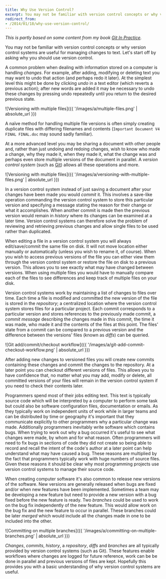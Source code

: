 ```yaml
---
title: Why Use Version Control?
excerpt: You may not be familiar with version control concepts or why version control systems are useful for managing changes to text. Let’s start off by asking why you should use version control.
redirect_from:
- /2014/01/18/why-use-version-control/
---
```

_This is partly based on some content from my book [Git In Practice](https://www.manning.com/books/git-in-practice?a_bid=5688bbf4&a_aid=MikeMcQuaid)._

You may not be familiar with version control concepts or why version control systems are useful for managing changes to text. Let's start off by asking why you should use version control.

A common problem when dealing with information stored on a computer is handling _changes_. For example, after adding, modifying or deleting text you may want to undo that action (and perhaps redo it later). At the simplest level this might be done by clicking _undo_ in a text editor (which reverts a previous action); after new words are added it may be necessary to undo these changes by pressing undo repeatedly until you return to the desired previous state.

![Versioning with multiple files]({{ '/images/a/multiple-files.png' | absolute_url }})

A naïve method for handling multiple file versions is often simply creating duplicate files with differing filenames and contents (`Important Document V4 FINAL FINAL.doc` may sound sadly familiar).

At a more advanced level you may be sharing a document with other people and, rather than just undoing and redoing changes, wish to know who made a change, why they made it, when they made it, what the change was and perhaps even store multiple versions of the document in parallel. A _version control system_ (such as [Git](https://www.git-scm.com)) allows all these operations and more.

![Versioning with multiple files]({{ '/images/a/versioning-with-multiple-files.png' | absolute_url }})

In a version control system instead of just saving a document after your changes have been made you would _commit_ it. This involves a save-like operation commanding the version control system to store this particular version and specifying a message stating the reason for their change or what it accomplishes. When another commit is made then the previous version would remain in _history_ where its changes can be examined at a later time. Version control systems can therefore solve the problem of reviewing and retrieving previous changes and allow single files to be used rather than duplicated.

When editing a file in a version control system you will always edit/save/commit the same file on disk. It will not move location either manually or automatically (unless you wish to rename it, of course). When you wish to access previous versions of the file you can either view them through the version control system or restore the file on disk to a previous version. This allows you to see exactly what may have changed between versions. When using multiple files you would have to manually compare each of the files to see differences and keep track of multiple files on your disk.

Version control systems work by maintaining a list of changes to files over time. Each time a file is modified and committed the new version of the file is stored in the _repository_; a centralized location where the version control system stores files for a particular project. Each commit corresponds to a particular version and stores references to the previously made commit, a _commit message_ describing the changes made in this commit, the time it was made, who made it and the contents of the files at this point. The files' state from a commit can be compared to a previous version and the difference between the versions' files (known as _diffs_) can be queried.

![Git add/commit/checkout workflow]({{ '/images/a/git-add-commit-checkout-workflow.png' | absolute_url }})

After adding new changes to versioned files you will create new commits containing these changes and commit the changes to the repository. At a later point you can checkout different versions of files. This allows you to have confidence that, no matter what you may add, modify or delete, all committed versions of your files will remain in the version control system if you need to check their contents later.

Programmers spend most of their jobs editing text. This text is typically source code which will be interpreted by a computer to perform some task but could also be software configuration files, documentation or emails. As they typically work on independent units of work while in larger teams and can be distributed by time or geography it's important that they communicate explicitly to other programmers why a particular change was made. Additionally programmers inevitably write software which contains bugs. When trying to work out why a bug occurred it's useful to see what changes were made, by whom and for what reason. Often programmers will need to fix bugs in sections of code they did not create so being able to record and recall the intent of the code's author at a later point can help understand what may have caused a bug. These reasons are multiplied by the fact that programmers typically work with huge numbers of source files. Given these reasons it should be clear why most programming projects use version control systems to manage their source code.

When creating computer software it's also common to release new versions of the software. New versions are generally released when bugs are fixed and/or when new features have been implemented. Sometimes a team may be developing a new feature but need to provide a new version with a bug fixed before the new feature is ready. Two _branches_ could be used to work on the bug fix independently of the new feature. This would allow work on the bug fix and the new feature to occur in parallel. These branches could be later _merged_ which would include all the changes made in one to be included into the other.

![Committing on multiple branches]({{ '/images/a/committing-on-multiple-branches.png' | absolute_url }})

_Changes_, _commits_, _history_, a _repository_, _diffs_ and _branches_ are all typically provided by version control systems (such as Git). These features enable workflows where changes are logged for future reference, work can be be done in parallel and previous versions of files are kept. Hopefully this provides you with a basic understanding of why version control systems are useful.
